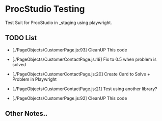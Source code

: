 # ProcStudio Testing 

Test Suit for ProcStudio in _staging using playwright.

## TODO List

- [./PageObjects/CustomerPage.js:93]     CleanUP This code
- [./PageObjects/CustomerContactPage.js:19]   Fix to 0.5 when problem is solved
- [./PageObjects/CustomerContactPage.js:20]   Create Card to Solve + Problem in Playwright
- [./PageObjects/CustomerContactPage.js:21]   Test using another library?

- [./PageObjects/CustomerPage.js:92]     CleanUP This code


## Other Notes..
